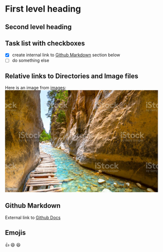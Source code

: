 # First level heading #

## Second level heading ##

## Task list with checkboxes ##

- [X] create internal link to [Github Markdown](#github-markdown) section below
- [ ] do something else

## Relative links to Directories and Image files

Here is an image from [images](/images/): ![Samaria Gorge](images/istockphoto-1389134802-1024x1024.jpg)

## Github Markdown ##

External link to [Github Docs](https://docs.github.com/en/get-started/writing-on-github/getting-started-with-writing-and-formatting-on-github/basic-writing-and-formatting-syntax)

## Emojis

:+1:
:smile:
:laughing:

